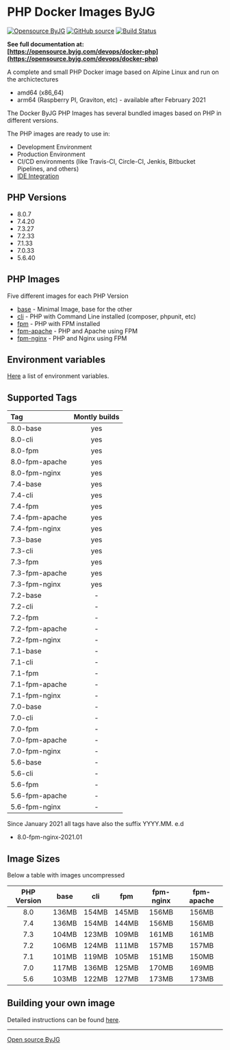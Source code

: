 # PHP Docker Images ByJG

[![Opensource ByJG](https://img.shields.io/badge/opensource-byjg-success.svg)](http://opensource.byjg.com)
[![GitHub source](https://img.shields.io/badge/Github-source-informational?logo=github)](https://github.com/byjg/docker-php/)
[![Build Status](https://travis-ci.com/byjg/docker-php.svg?branch=master)](https://travis-ci.com/byjg/docker-php)

**See full documentation at: [https://opensource.byjg.com/devops/docker-php](https://opensource.byjg.com/devops/docker-php)**

A complete and small PHP Docker image based on Alpine Linux and run on the archictectures
- amd64 (x86_64)
- arm64 (Raspberry PI, Graviton, etc) - available after February 2021

The Docker ByJG PHP Images has several bundled images based on PHP in different versions.

The PHP images are ready to use in:
 - Development Environment
 - Production Environment
 - CI/CD environments (like Travis-CI, Circle-CI, Jenkis, Bitbucket Pipelines, and others)
 - [IDE Integration](ide)
 
## PHP Versions

- 8.0.7
- 7.4.20
- 7.3.27
- 7.2.33
- 7.1.33
- 7.0.33
- 5.6.40

## PHP Images

Five different images for each PHP Version

* [base](image-base) - Minimal Image, base for the other
* [cli](image-cli) - PHP with Command Line installed (composer, phpunit, etc)
* [fpm](image-fpm) - PHP with FPM installed
* [fpm-apache](image-fpm) - PHP and Apache using FPM
* [fpm-nginx](image-fpm) - PHP and Nginx using FPM

## Environment variables

[Here](environment) a list of environment variables.

## Supported Tags

| Tag             | Montly builds |
|:----------------|:-------------:|
| 8.0-base        | yes           |
| 8.0-cli         | yes           |
| 8.0-fpm         | yes           |
| 8.0-fpm-apache  | yes           |
| 8.0-fpm-nginx   | yes           |
| 7.4-base        | yes           |
| 7.4-cli         | yes           |
| 7.4-fpm         | yes           |
| 7.4-fpm-apache  | yes           |
| 7.4-fpm-nginx   | yes           |
| 7.3-base        | yes           |
| 7.3-cli         | yes           |
| 7.3-fpm         | yes           |
| 7.3-fpm-apache  | yes           |
| 7.3-fpm-nginx   | yes           |
| 7.2-base        | -             |
| 7.2-cli         | -             |
| 7.2-fpm         | -             |
| 7.2-fpm-apache  | -             |
| 7.2-fpm-nginx   | -             |
| 7.1-base        | -             |
| 7.1-cli         | -             |
| 7.1-fpm         | -             |
| 7.1-fpm-apache  | -             |
| 7.1-fpm-nginx   | -             |
| 7.0-base        | -             |
| 7.0-cli         | -             |
| 7.0-fpm         | -             |
| 7.0-fpm-apache  | -             |
| 7.0-fpm-nginx   | -             |
| 5.6-base        | -             |
| 5.6-cli         | -             |
| 5.6-fpm         | -             |
| 5.6-fpm-apache  | -             |
| 5.6-fpm-nginx   | -             |

Since January 2021 all tags have also the suffix YYYY.MM. e.d
- 8.0-fpm-nginx-2021.01

## Image Sizes

Below a table with images uncompressed

| PHP Version   | base  | cli   | fpm    | fpm-nginx | fpm-apache |
|:-------------:|:-----:|:-----:|:------:|:---------:|:----------:|
| 8.0           | 136MB | 154MB | 145MB  | 156MB     | 156MB      |
| 7.4           | 136MB | 154MB | 144MB  | 156MB     | 156MB      |
| 7.3           | 104MB | 123MB | 109MB  | 161MB     | 161MB      |
| 7.2           | 106MB | 124MB | 111MB  | 157MB     | 157MB      |
| 7.1           | 101MB | 119MB | 105MB  | 151MB     | 150MB      |
| 7.0           | 117MB | 136MB | 125MB  | 170MB     | 169MB      |
| 5.6           | 103MB | 122MB | 127MB  | 173MB     | 173MB      |

## Building your own image

Detailed instructions can be found [here](building).

----
[Open source ByJG](http://opensource.byjg.com)

